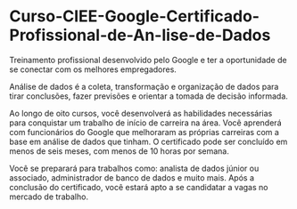 # Curso-CIEE-Google-Certificado-Profissional-de-An-lise-de-Dados
Treinamento profissional desenvolvido pelo Google e ter a oportunidade de se conectar com os melhores empregadores. 

Análise de dados é a coleta, transformação e organização de dados para tirar conclusões, fazer previsões e orientar a tomada de decisão informada.

Ao longo de oito cursos, você desenvolverá as habilidades necessárias para conquistar um trabalho de início de carreira na área. Você aprenderá com funcionários do Google que melhoraram as próprias carreiras com a base em análise de dados que tinham. O certificado pode ser concluído em menos de seis meses, com menos de 10 horas por semana.

Você se preparará para trabalhos como: analista de dados júnior ou associado, administrador de banco de dados e muito mais. Após a conclusão do certificado, você estará apto a se candidatar a vagas no mercado de trabalho.
